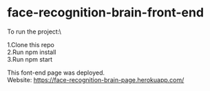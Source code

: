 # face-recognition-brain-front-end

To run the project:\

1.Clone this repo\
2.Run npm install\
3.Run npm start

This font-end page was deployed. \
Website: https://face-recognition-brain-page.herokuapp.com/
